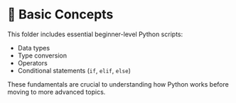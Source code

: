 # 📘 Basic Concepts

This folder includes essential beginner-level Python scripts:
- Data types
- Type conversion
- Operators
- Conditional statements (`if`, `elif`, `else`)

These fundamentals are crucial to understanding how Python works before moving to more advanced topics.
